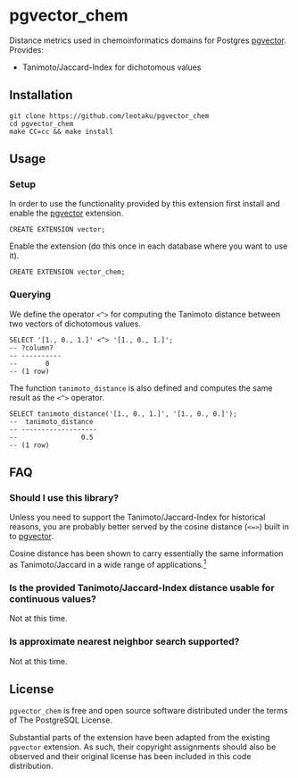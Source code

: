 # pgvector_chem

Distance metrics used in chemoinformatics domains for Postgres [pgvector][pgvector]. Provides:

+ Tanimoto/Jaccard-Index for dichotomous values

## Installation

```shell
git clone https://github.com/leotaku/pgvector_chem
cd pgvector_chem
make CC=cc && make install
```

## Usage

### Setup

In order to use the functionality provided by this extension first install and enable the [pgvector][pgvector] extension.

```tsql
CREATE EXTENSION vector;
```

Enable the extension (do this once in each database where you want to use it).

```tsql
CREATE EXTENSION vector_chem;
```

### Querying

We define the operator `<^>` for computing the Tanimoto distance between two vectors of dichotomous values.

```tsql
SELECT '[1., 0., 1.]' <^> '[1., 0., 1.]';
-- ?column?
-- ----------
--       0
-- (1 row)
```

The function `tanimoto_distance` is also defined and computes the same result as the `<^>` operator.

```tsql
SELECT tanimoto_distance('[1., 0., 1.]', '[1., 0., 0.]');
--  tanimoto_distance
-- -------------------
--                0.5
-- (1 row)
```

## FAQ

### Should I use this library?

Unless you need to support the Tanimoto/Jaccard-Index for historical reasons, you are probably better served by the cosine distance (`<=>`) built in to [pgvector][pgvector].

Cosine distance has been shown to carry essentially the same information as Tanimoto/Jaccard in a wide range of applications.[<sup>1</sup>][bajusz2015]

### Is the provided Tanimoto/Jaccard-Index distance usable for continuous values?

Not at this time.

### Is approximate nearest neighbor search supported?

Not at this time.

[pgvector]: https://github.com/pgvector/pgvector#pgvector
[bajusz2015]: https://jcheminf.biomedcentral.com/articles/10.1186/s13321-015-0069-3

## License

`pgvector_chem` is free and open source software distributed under the terms of The PostgreSQL License.

Substantial parts of the extension have been adapted from the existing `pgvector` extension.
As such, their copyright assignments should also be observed and their original license has been included in this code distribution.
